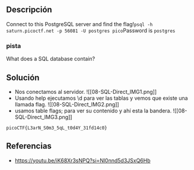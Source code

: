 
## Descripción 

Connect to this PostgreSQL server and find the flag!`psql -h saturn.picoctf.net -p 56081 -U postgres pico`Password is `postgres`
### pista

What does a SQL database contain?
## Solución

- Nos conectamos al servidor.
![[08-SQL-Direct_IMG1.png]]
- Usando help ejecutamos \d para ver las tablas y vemos que existe una llamada flag.
![[08-SQL-Direct_IMG2.png]]
- usamos table flags; para ver su contenido y ahí esta la bandera.
![[08-SQL-Direct_IMG3.png]]



```
picoCTF{L3arN_S0m3_5qL_t0d4Y_31fd14c0}
```

## Referencias

- https://youtu.be/iK68Xr3sNPQ?si=Nl0nnd5d3JSxQ6Hb